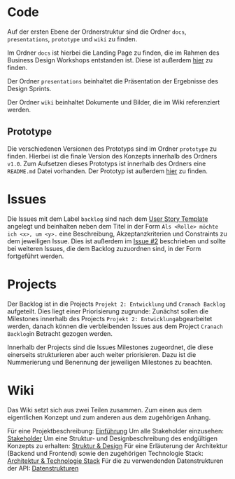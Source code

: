 # Code

Auf der ersten Ebene der Ordnerstruktur sind die Ordner `docs`, `presentations`, `prototype` und `wiki` zu finden.

Im Ordner `docs` ist hierbei die Landing Page zu finden, die im Rahmen des Business Design Workshops entstanden ist. Diese ist außerdem [hier](link) zu finden.

Der Ordner `presentations` beinhaltet die Präsentation der Ergebnisse des Design Sprints.

Der Ordner `wiki` beinhaltet Dokumente und Bilder, die im Wiki referenziert werden.

## Prototype

Die verschiedenen Versionen des Prototyps sind im Ordner `prototype` zu finden. Hierbei ist die finale Version des Konzepts innerhalb des Ordners `v1.0`. Zum Aufsetzen dieses Prototyps ist innerhalb des Ordners eine `README.md` Datei vorhanden. Der Prototyp ist außerdem [hier](http://avc.ddnss.eu/) zu finden.

# Issues

Die Issues mit dem Label `backlog` sind nach dem [User Story Template](https://github.com/AlphaFounders/style-guide/blob/master/agile-user-story.md) angelegt und beinhalten neben dem Titel in der Form `Als <Rolle> möchte ich <x>, um <y>.` eine Beschreibung, Akzeptanzkriterien und Constraints zu dem jeweiligen Issue. Dies ist außerdem im [Issue #2](https://github.com/BenPag/cranach/issues/2) beschrieben und sollte bei weiteren Issues, die dem Backlog zuzuordnen sind, in der Form fortgeführt werden.

# Projects

Der Backlog ist in die Projects `Projekt 2: Entwicklung` und `Cranach Backlog` aufgeteilt. Dies liegt einer Priorisierung zugrunde: Zunächst sollen die Milestones innerhalb des Projects `Projekt 2: Entwicklung`abgearbeitet werden, danach können die verbleibenden Issues aus dem Project `Cranach Backlog`in Betracht gezogen werden.

Innerhalb der Projects sind die Issues Milestones zugeordnet, die diese einerseits strukturieren aber auch weiter priorisieren. Dazu ist die Nummerierung und Benennung der jeweiligen Milestones zu beachten.

# Wiki

Das Wiki setzt sich aus zwei Teilen zusammen. Zum einen aus dem eigentlichen Konzept und zum anderen aus dem zugehörigen Anhang.

Für eine Projektbeschreibung: [Einführung](https://github.com/BenPag/cranach/wiki/Einf%C3%BChrung)
Um alle Stakeholder einzusehen: [Stakeholder](https://github.com/BenPag/cranach/wiki/Vollst%C3%A4ndige-Auflistung-der-Stakeholder)
Um eine Struktur- und Designbeschreibung des endgültigen Konzepts zu erhalten: [Struktur & Design](https://github.com/BenPag/cranach/wiki/Struktur-&-Design)
Für eine Erläuterung der Architektur (Backend und Frontend) sowie den zugehörigen Technologie Stack: [Architektur & Technologie Stack](https://github.com/BenPag/cranach/wiki/Architektur-&-Technologie-Stack)
Für die zu verwendenden Datenstrukturen der API: [Datenstrukturen](https://github.com/BenPag/cranach/wiki/Datenstrukturen-der-CDA-API)
